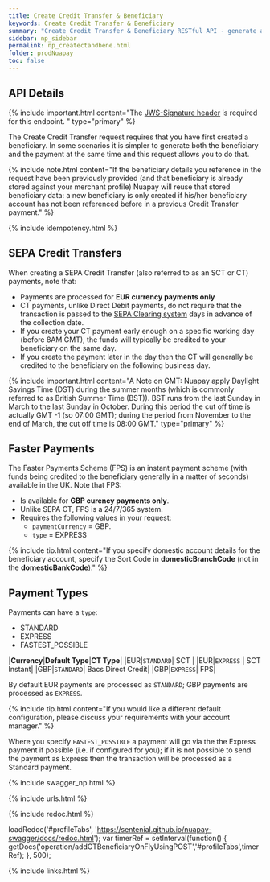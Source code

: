 ```yaml
---
title: Create Credit Transfer & Beneficiary
keywords: Create Credit Transfer & Beneficiary
summary: "Create Credit Transfer & Beneficiary RESTful API - generate a payment and its beneficiary in a single API call."
sidebar: np_sidebar
permalink: np_createctandbene.html
folder: prodNuapay
toc: false
---
```


## API Details

{% include important.html content="The [JWS-Signature header](np_secjws.html) is required for this endpoint. " type="primary" %}

The Create Credit Transfer request requires that you have first created a beneficiary. In some scenarios it is simpler to generate both the beneficiary and the payment at the same time and this request allows you to do that.

{% include note.html content="If the beneficiary details you reference in the request have been previously provided (and that beneficiary is already stored against your merchant profile) Nuapay will reuse that stored beneficiary data: a new beneficiary is only created if his/her beneficiary account has not been referenced before in a previous Credit Transfer payment." %}

{% include idempotency.html %} 

## SEPA Credit Transfers

When creating a SEPA Credit Transfer (also referred to as an SCT or CT) payments, note that:

* Payments are processed for **EUR currency payments only**
* CT payments, unlike Direct Debit payments, do not require that the transaction is passed to the <a href="#" data-toggle="tooltip" data-original-title="{{site.data.glossary.clearing}}">SEPA Clearing system</a> days in advance of the collection date.
* If you create your CT payment early enough on a specific working day (before 8AM GMT), the funds will typically be credited to your beneficiary on the same day.
* If you create the payment later in the day then the CT will generally be credited to the beneficiary on the following business day.

{% include important.html content="A Note on GMT: Nuapay apply Daylight Savings Time (DST) during the summer months (which is commonly referred to as British Summer Time (BST)). BST runs from the last Sunday in March to the last Sunday in October. During this period the cut off time is actually GMT -1 (so 07:00 GMT); during the period from November to the end of March, the cut off time is 08:00 GMT." type="primary" %}

## Faster Payments

The Faster Payments Scheme (FPS) is an instant payment scheme (with funds being credited to the beneficiary generally in a matter of seconds) available in the UK.
Note that FPS:

* Is available for **GBP curency payments only**.   
* Unlike SEPA CT, FPS is a 24/7/365 system.
* Requires the following values in your request:
  * `paymentCurrency` = GBP.
  * `type` = EXPRESS

{% include tip.html content="If you specify domestic account details for the beneficiary account, specify the Sort Code in **domesticBranchCode** (not in the **domesticBankCode**)." %}

## Payment Types

Payments can have a `type`:

* STANDARD
* EXPRESS
* FASTEST_POSSIBLE

|**Currency**|**Default Type**|**CT Type**|
|EUR|`STANDARD`| SCT |
|EUR|`EXPRESS` | SCT Instant|
|GBP|`STANDARD`| Bacs Direct Credit|
|GBP|`EXPRESS`| FPS|

By default EUR payments are processed as `STANDARD`; GBP payments are processed as `EXPRESS`.

{% include tip.html content="If you would like a different default configuration, please discuss your requirements with your account manager." %}

Where you specify `FASTEST_POSSIBLE` a payment will go via the the Express payment if possible (i.e. if configured for you); if it is not possible to send the payment as Express  then the transaction will be processed as a Standard payment.


{% include swagger_np.html %}

{% include urls.html %}


<ul id="profileTabs" class="nav nav-tabs">


</ul>

{% include redoc.html %}

loadRedoc('#profileTabs', 'https://sentenial.github.io/nuapay-swagger/docs/redoc.html');
var timerRef = setInterval(function() { getDocs('operation/addCTBeneficiaryOnFlyUsingPOST','#profileTabs',timerRef); }, 500);


</script>


<div id="mydiv"></div>
</div>
</div>



{% include links.html %}
